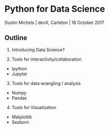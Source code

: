 # Python for Data Science

Dustin Michels | devX, Carleton | 16 October 2017

## Outline

1. Introducing Data Science?

2. Tools for interactivity/collaboration
  * Ipython
  * Jupyter

3. Tools for data wrangling / analysis
  * Numpy
  * Pandas

4. Tools for Visualization
  * Matplotlib
  * Seaborn
